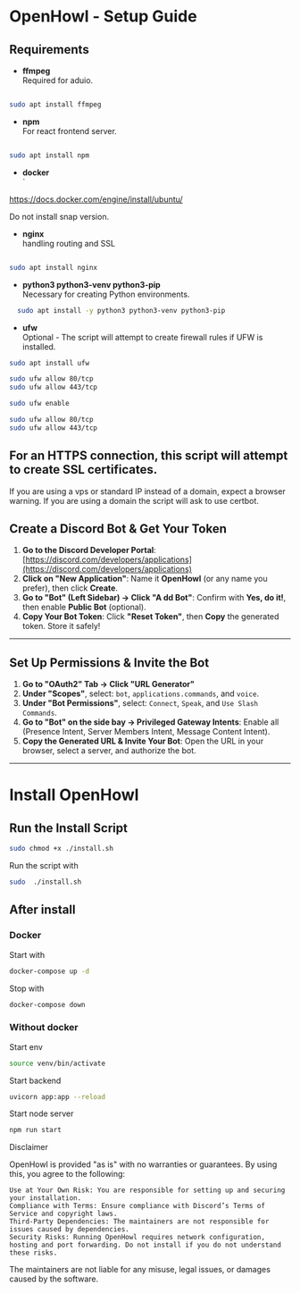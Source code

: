 # OpenHowl - Setup Guide

## Requirements



- **ffmpeg**  
  Required for aduio.

```bash

sudo apt install ffmpeg 
```



- **npm**  
  For react frontend server.

 ```bash

sudo apt install npm 
```

- **docker**  
 `

https://docs.docker.com/engine/install/ubuntu/

Do not install snap version.



- **nginx**  
 handling routing and SSL

 ```bash

sudo apt install nginx 
```


- **python3 python3-venv python3-pip**  
  Necessary for creating Python environments. 
  
```bash
  sudo apt install -y python3 python3-venv python3-pip
  ```


- **ufw**  
  Optional - The script will attempt to create firewall rules if UFW is installed.

```bash
sudo apt install ufw

sudo ufw allow 80/tcp
sudo ufw allow 443/tcp

sudo ufw enable

sudo ufw allow 80/tcp
sudo ufw allow 443/tcp

```




  
## For an HTTPS connection, this script will attempt to create SSL certificates. 
If you are using a vps or standard IP instead of a domain, expect a browser warning. If you are using a domain the script will ask to use certbot. 


## Create a Discord Bot & Get Your Token

1. **Go to the Discord Developer Portal**: [https://discord.com/developers/applications](https://discord.com/developers/applications)
2. **Click on "New Application"**: Name it **OpenHowl** (or any name you prefer), then click **Create**.
3. **Go to "Bot" (Left Sidebar) → Click "A  dd Bot"**: Confirm with **Yes, do it!**, then enable **Public Bot** (optional).
4. **Copy Your Bot Token**: Click **"Reset Token"**, then **Copy** the generated token. Store it safely!

---

## Set Up Permissions & Invite the Bot

1. **Go to "OAuth2" Tab → Click "URL Generator"**
2. **Under "Scopes"**, select: `bot`, `applications.commands`, and `voice`.
3. **Under "Bot Permissions"**, select: `Connect`, `Speak`, and `Use Slash Commands`.
4. **Go to "Bot" on the side bay → Privileged Gateway Intents**: Enable all (Presence Intent, Server Members Intent, Message Content Intent).
5. **Copy the Generated URL & Invite Your Bot**: Open the URL in your browser, select a server, and authorize the bot.

---

# Install OpenHowl

## Run the Install Script

```bash
sudo chmod +x ./install.sh
```
Run the script with 

```bash
sudo  ./install.sh
```

## After install


### Docker

Start with

```bash
docker-compose up -d

```
Stop with

```bash
docker-compose down

```

### Without docker 

Start env 

```bash
source venv/bin/activate
```

Start backend

```bash
uvicorn app:app --reload

```

Start node server


```bash
npm run start

```



Disclaimer

OpenHowl is provided "as is" with no warranties or guarantees. By using this, you agree to the following:

    Use at Your Own Risk: You are responsible for setting up and securing your installation.
    Compliance with Terms: Ensure compliance with Discord’s Terms of Service and copyright laws.
    Third-Party Dependencies: The maintainers are not responsible for issues caused by dependencies.
    Security Risks: Running OpenHowl requires network configuration, hosting and port forwarding. Do not install if you do not understand these risks.

The maintainers are not liable for any misuse, legal issues, or damages caused by the software.
